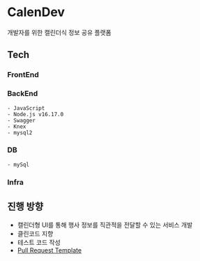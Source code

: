 # CalenDev

개발자를 위한 캘린더식 정보 공유 플랫폼

## Tech

### FrontEnd

### BackEnd

    - JavaScript
    - Node.js v16.17.0
    - Swagger
    - Knex
    - mysql2

### DB

    - mySql

### Infra

## 진행 방향

- 캘린더형 UI를 통해 행사 정보를 직관적을 전달할 수 있는 서비스 개발
- 클린코드 지향
- 테스트 코드 작성
- [Pull Request Template](https://github.com/angular/angular/blob/main/.github/PULL_REQUEST_TEMPLATE.md)
